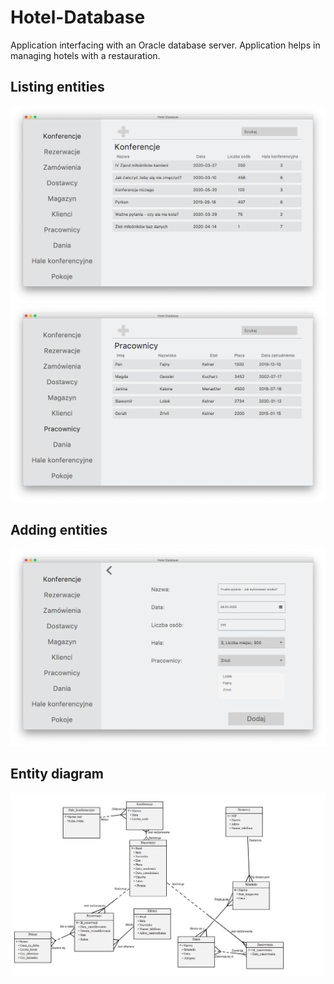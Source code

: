 # Hotel-Database
Application interfacing with an Oracle database server. Application helps in managing hotels with a restauration.

## Listing entities

![Listing conferences](konferencje.png)
![Listing workers](pracownicy.png)

## Adding entities

![Adding conferences](konfadd.png)

## Entity diagram

![entity diagram](encje.png)
